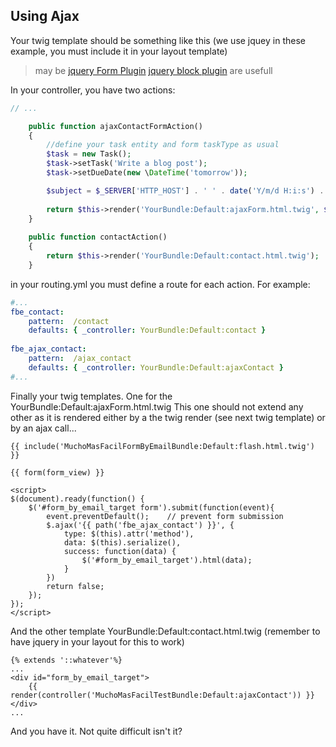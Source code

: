 ## Using Ajax
Your twig template should be something like this (we use jquey in these example, you must include it in your layout template)
> may be [jquery Form Plugin](http://www.malsup.com/jquery/form/) [jquery block plugin](http://www.malsup.com/jquery/block/) are usefull

In your controller, you have two actions:
``` php
// ...

    public function ajaxContactFormAction()
    {
        //define your task entity and form taskType as usual
        $task = new Task();
        $task->setTask('Write a blog post');
        $task->setDueDate(new \DateTime('tomorrow'));

        $subject = $_SERVER['HTTP_HOST'] . ' ' . date('Y/m/d H:i:s') . ': contact form2';           
        
        return $this->render('YourBundle:Default:ajaxForm.html.twig', $this->container->get('mmf_form_by_email')->sendFormByEmail(new TaskType(), $task, $subject));
    }
    
    public function contactAction()
    {        
        return $this->render('YourBundle:Default:contact.html.twig');
    }
```

in your routing.yml you must define a route for each action. For example:
``` yaml
#...
fbe_contact:
    pattern:  /contact
    defaults: { _controller: YourBundle:Default:contact }        
    
fbe_ajax_contact:
    pattern:  /ajax_contact
    defaults: { _controller: YourBundle:Default:ajaxContact }                
#...
```

Finally your twig templates. One for the YourBundle:Default:ajaxForm.html.twig 
This one should not extend any other as it is rendered either by a the twig render (see next twig template) or by an ajax call...
```
{{ include('MuchoMasFacilFormByEmailBundle:Default:flash.html.twig') }}
 
{{ form(form_view) }}

<script>
$(document).ready(function() {
    $('#form_by_email_target form').submit(function(event){        
        event.preventDefault();    // prevent form submission
        $.ajax('{{ path('fbe_ajax_contact') }}', {
            type: $(this).attr('method'),
            data: $(this).serialize(),
            success: function(data) {
                $('#form_by_email_target').html(data);
            }
        })        
        return false;
    });
});
</script>
```

And the other template YourBundle:Default:contact.html.twig (remember to have jquery in your layout for this to work)
``` 
{% extends '::whatever'%}
...
<div id="form_by_email_target">
    {{ render(controller('MuchoMasFacilTestBundle:Default:ajaxContact')) }}
</div>
...

```

And you have it. Not quite difficult isn't it?
